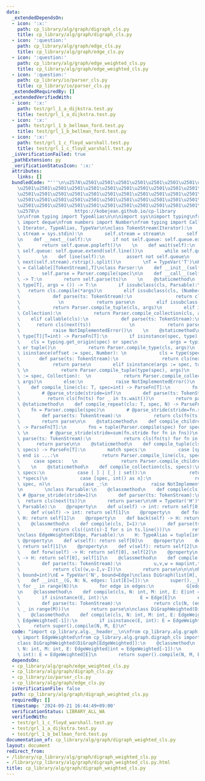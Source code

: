 ```yaml
---
data:
  _extendedDependsOn:
  - icon: ':x:'
    path: cp_library/alg/graph/digraph_cls.py
    title: cp_library/alg/graph/digraph_cls.py
  - icon: ':question:'
    path: cp_library/alg/graph/edge_cls.py
    title: cp_library/alg/graph/edge_cls.py
  - icon: ':question:'
    path: cp_library/alg/graph/edge_weighted_cls.py
    title: cp_library/alg/graph/edge_weighted_cls.py
  - icon: ':question:'
    path: cp_library/io/parser_cls.py
    title: cp_library/io/parser_cls.py
  _extendedRequiredBy: []
  _extendedVerifiedWith:
  - icon: ':x:'
    path: test/grl_1_a_dijkstra.test.py
    title: test/grl_1_a_dijkstra.test.py
  - icon: ':x:'
    path: test/grl_1_b_bellman_ford.test.py
    title: test/grl_1_b_bellman_ford.test.py
  - icon: ':x:'
    path: test/grl_1_c_floyd_warshall.test.py
    title: test/grl_1_c_floyd_warshall.test.py
  _isVerificationFailed: true
  _pathExtension: py
  _verificationStatusIcon: ':x:'
  attributes:
    links: []
  bundledCode: "'''\n\u257A\u2501\u2501\u2501\u2501\u2501\u2501\u2501\u2501\u2501\u2501\
    \u2501\u2501\u2501\u2501\u2501\u2501\u2501\u2501\u2501\u2501\u2501\u2501\u2501\
    \u2501\u2501\u2501\u2501\u2501\u2501\u2501\u2501\u2501\u2501\u2501\u2501\u2501\
    \u2501\u2501\u2501\u2501\u2501\u2501\u2501\u2501\u2501\u2501\u2501\u2501\u2501\
    \u2501\u2501\u2501\u2501\u2501\u2501\u2501\u2501\u2501\u2501\u2501\u2501\u2501\
    \u2578\n             https://kobejean.github.io/cp-library               \n'''\n\
    \n\nfrom typing import TypeAlias\n\n\nimport sys\nimport typing\nfrom collections\
    \ import deque\nfrom numbers import Number\nfrom typing import Callable, Collection,\
    \ Iterator, TypeAlias, TypeVar\n\nclass TokenStream(Iterator):\n    def __init__(self,\
    \ stream = sys.stdin):\n        self.stream = stream\n        self.queue = deque()\n\
    \n    def __next__(self):\n        if not self.queue: self.queue.extend(self.line())\n\
    \        return self.queue.popleft()\n    \n    def wait(self):\n        if not\
    \ self.queue: self.queue.extend(self.line())\n        while self.queue: yield\n\
    \        \n    def line(self):\n        assert not self.queue\n        return\
    \ next(self.stream).rstrip().split()\n        \nT = TypeVar('T')\nParseFn: TypeAlias\
    \ = Callable[[TokenStream],T]\nclass Parser:\n    def __init__(self, spec: type[T]|T):\n\
    \        self.parse = Parser.compile(spec)\n\n    def __call__(self, ts: TokenStream)\
    \ -> T:\n        return self.parse(ts)\n    \n    @staticmethod\n    def compile_type(cls:\
    \ type[T], args = ()) -> T:\n        if issubclass(cls, Parsable):\n         \
    \   return cls.compile(*args)\n        elif issubclass(cls, (Number, str)):\n\
    \            def parse(ts: TokenStream):\n                return cls(next(ts))\
    \              \n            return parse\n        elif issubclass(cls, tuple):\n\
    \            return Parser.compile_tuple(cls, args)\n        elif issubclass(cls,\
    \ Collection):\n            return Parser.compile_collection(cls, args)\n    \
    \    elif callable(cls):\n            def parse(ts: TokenStream):\n          \
    \      return cls(next(ts))              \n            return parse\n        else:\n\
    \            raise NotImplementedError()\n    \n    @staticmethod\n    def compile(spec:\
    \ type[T]|T=int) -> ParseFn[T]:\n        if isinstance(spec, type):\n        \
    \    cls = typing.get_origin(spec) or spec\n            args = typing.get_args(spec)\
    \ or tuple()\n            return Parser.compile_type(cls, args)\n        elif\
    \ isinstance(offset := spec, Number): \n            cls = type(spec)  \n     \
    \       def parse(ts: TokenStream):\n                return cls(next(ts)) + offset\n\
    \            return parse\n        elif isinstance(args := spec, tuple):     \
    \ \n            return Parser.compile_tuple(type(spec), args)\n        elif isinstance(args\
    \ := spec, Collection):  \n            return Parser.compile_collection(type(spec),\
    \ args)\n        else:\n            raise NotImplementedError()\n    \n    @staticmethod\n\
    \    def compile_line(cls: T, spec=int) -> ParseFn[T]:\n        fn = Parser.compile(spec)\n\
    \        # @parse_stride(stride=inf)\n        def parse(ts: TokenStream):\n  \
    \          return cls(fn(ts) for _ in ts.wait())\n        return parse\n\n   \
    \ @staticmethod\n    def compile_repeat(cls: T, spec, N) -> ParseFn[T]:\n    \
    \    fn = Parser.compile(spec)\n        # @parse_stride(stride=fn.stride*N)\n\
    \        def parse(ts: TokenStream):\n            return cls(fn(ts) for _ in range(N))\n\
    \        return parse\n\n    @staticmethod\n    def compile_children(cls: T, specs)\
    \ -> ParseFn[T]:\n        fns = tuple(Parser.compile(spec) for spec in specs)\
    \ \n        # @parse_stride(stride=sum(fn.stride for fn in fns))\n        def\
    \ parse(ts: TokenStream):\n            return cls(fn(ts) for fn in fns)  \n  \
    \      return parse\n\n    @staticmethod\n    def compile_tuple(cls: type[T],\
    \ specs) -> ParseFn[T]:\n        match specs:\n            case [spec, end] if\
    \ end is ...:\n                return Parser.compile_line(cls, spec)\n       \
    \     case specs:   \n                return Parser.compile_children(cls, specs)\n\
    \    \n    @staticmethod\n    def compile_collection(cls, specs):\n        match\
    \ specs:\n            case [ ] | [_] | set():\n                return Parser.compile_line(cls,\
    \ *specs)\n            case [spec, int() as n]:\n                return Parser.compile_repeat(cls,\
    \ spec, n)\n            case _:\n                raise NotImplementedError()\n\
    \n        \nclass Parsable:\n    @classmethod\n    def compile(cls):\n       \
    \ # @parse_stride(stride=1)\n        def parser(ts: TokenStream):\n          \
    \  return cls(next(ts))\n        return parser\n\nH = TypeVar('H')\nclass Edge(tuple,\
    \ Parsable):\n    @property\n    def u(self) -> int: return self[0]\n    @property\n\
    \    def v(self) -> int: return self[1]\n    @property\n    def forw(self) ->\
    \ H: return self[1]\n    @property\n    def back(self) -> H: return self[0]\n\
    \    @classmethod\n    def compile(cls, I=1):\n        def parse(ts: TokenStream):\n\
    \            return cls((int(s)-I for s in ts.line()))\n        return parse\n\
    \nclass EdgeWeighted(Edge, Parsable):\n    H: TypeAlias = tuple[int,int]\n   \
    \ @property\n    def w(self): return self[0]\n    @property\n    def u(self):\
    \ return self[1]\n    @property\n    def v(self): return self[2]\n    @property\n\
    \    def forw(self) -> H: return self[0], self[2]\n    @property\n    def back(self)\
    \ -> H: return self[0], self[1]\n    @classmethod\n    def compile(cls, I=1):\n\
    \        def parse(ts: TokenStream):\n            u,v,w = map(int,ts.line())\n\
    \            return cls((w,u-I,v-I))\n        return parse\n\n\n\nN = TypeVar('N',\
    \ bound=int)\nE = TypeVar('N', bound=Edge)\nclass DiGraph(list[H], Parsable):\n\
    \    def __init__(G, N: N, edges: list[E]=[]):\n        super().__header__([]\
    \ for _ in range(N))\n        for edge in edges:\n            G[edge.u].append(edge.forw)\n\
    \n    @classmethod\n    def compile(cls, N: int, M: int, E: E|int = Edge[-1]):\n\
    \        if isinstance(E, int):\n            E = Edge[E]\n        edge = Parser.compile(E)\n\
    \        def parse(ts: TokenStream):\n            return cls(N, (edge(ts) for\
    \ _ in range(M)))\n        return parse\n\nclass DiGraphWeighted(DiGraph[EdgeWeighted]):\n\
    \    @classmethod\n    def compile(cls, N: int, M: int, E: EdgeWeighted|int =\
    \ EdgeWeighted[-1]):\n        if isinstance(E, int): E = EdgeWeighted[E]\n   \
    \     return super().compile(N, M, E)\n"
  code: "import cp_library.alg.__header__\n\nfrom cp_library.alg.graph.edge_weighted_cls\
    \ import EdgeWeighted\nfrom cp_library.alg.graph.digraph_cls import DiGraph\n\n\
    class DiGraphWeighted(DiGraph[EdgeWeighted]):\n    @classmethod\n    def compile(cls,\
    \ N: int, M: int, E: EdgeWeighted|int = EdgeWeighted[-1]):\n        if isinstance(E,\
    \ int): E = EdgeWeighted[E]\n        return super().compile(N, M, E)"
  dependsOn:
  - cp_library/alg/graph/edge_weighted_cls.py
  - cp_library/alg/graph/digraph_cls.py
  - cp_library/io/parser_cls.py
  - cp_library/alg/graph/edge_cls.py
  isVerificationFile: false
  path: cp_library/alg/graph/digraph_weighted_cls.py
  requiredBy: []
  timestamp: '2024-09-21 16:44:49+09:00'
  verificationStatus: LIBRARY_ALL_WA
  verifiedWith:
  - test/grl_1_c_floyd_warshall.test.py
  - test/grl_1_a_dijkstra.test.py
  - test/grl_1_b_bellman_ford.test.py
documentation_of: cp_library/alg/graph/digraph_weighted_cls.py
layout: document
redirect_from:
- /library/cp_library/alg/graph/digraph_weighted_cls.py
- /library/cp_library/alg/graph/digraph_weighted_cls.py.html
title: cp_library/alg/graph/digraph_weighted_cls.py
---
```

